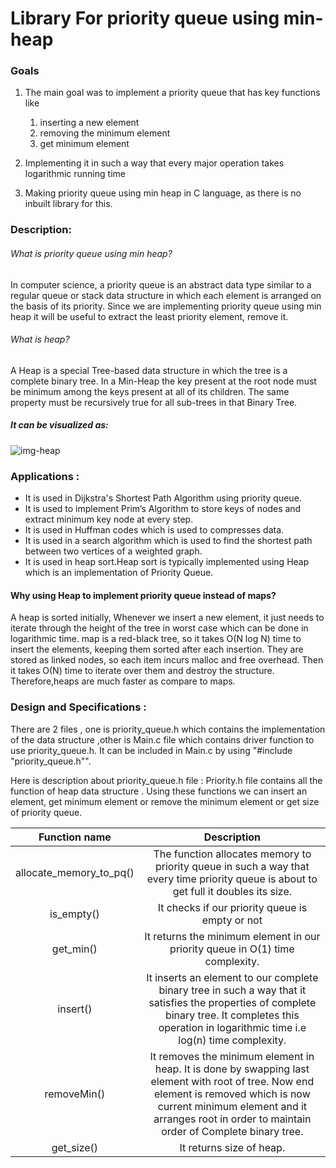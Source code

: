 # Library For priority queue using min-heap
### Goals 
1) The main goal was to implement a priority queue that has key functions like
      1) inserting a new element
      2) removing the minimum element 
      3) get minimum element

2) Implementing it in such a way that every major operation takes logarithmic running time 
3) Making priority queue using min heap in C language, as there is no inbuilt library for this. 

### Description:

###### What is priority queue using min heap?

In computer science, a priority queue is an abstract data type similar to a regular queue or stack data structure in which each element is arranged on the basis of its priority.
Since we are implementing priority queue using min heap it will be useful to extract the least priority element, remove it.<br>

###### What is heap?
A Heap is a special Tree-based data structure in which the tree is a complete binary tree.
 In a Min-Heap the key present at the root node must be minimum among the keys present at all of its children. The same property must be recursively true for all sub-trees in that Binary Tree.



##### It can be visualized as: 

![img-heap](https://www.techiedelight.com/wp-content/uploads/2016/11/Min-Max-Heap.png)

### Applications :

- It is used in Dijkstra's Shortest Path Algorithm using priority queue.
- It is used to implement Prim’s Algorithm to store keys of nodes and extract minimum key node at every step.
- It is used in Huffman codes which is used to compresses data.
- It is used in a search algorithm which is used to find the shortest path between two vertices of a weighted graph.
- It is used in heap sort.Heap sort is typically implemented using Heap which is an implementation of Priority Queue.

#### Why using Heap to implement priority queue instead of maps?

A heap is sorted initially, Whenever we insert a new element, it just needs to iterate through the height of the tree 
in worst case which can be done in logarithmic time.
map is a red-black tree, so it takes O(N log N) time to insert the elements, keeping them sorted after each insertion. They are stored as linked nodes, so each item incurs malloc and free overhead. Then it takes O(N) time to iterate over them and destroy the structure.
Therefore,heaps are much faster as compare to maps.


### Design and Specifications :

There are 2 files , one is priority_queue.h which contains the implementation of the data structure ,other is Main.c file which contains driver function to use priority_queue.h.
It can be included in Main.c by using "#include "priority_queue.h"".

Here is description about priority_queue.h file :
Priority.h file contains all the function of heap data structure . Using these functions we can insert an element, get minimum element or remove the minimum element or get size of priority queue.

| Function name | Description |                                                  
| :---: | :---: |
| allocate_memory_to_pq() | The function allocates memory to priority queue in such a way that every time priority queue is about to get full it doubles its size.|
|is_empty()| It checks if our priority queue is empty or not|
|get_min()| It returns the minimum element in our priority queue in O(1) time complexity.|
|insert()| It inserts an element to our complete binary tree in such a way that it satisfies the properties of complete binary tree. It completes this operation in logarithmic time i.e log(n) time complexity.|
|removeMin()| It removes the minimum element in heap. It is done by swapping last element with root of tree. Now end element is removed which is now current minimum element and it arranges root in order to  maintain order of Complete binary tree.|
|get_size()| It returns size of heap.|
   





